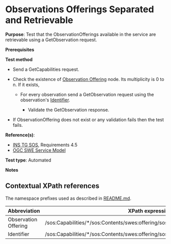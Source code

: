 # Observations Offerings Separated and Retrievable

**Purpose**: Test that the ObservationOfferings available in the service are retrievable using a GetObservation request.

**Prerequisites**

**Test method**

* Send a GetCapabilities request.

* Check the existence of [Observation Offering](#observationOffering) node. Its multiplicity is 0 to n. If it exists,

  * For every observation send a GetObservation request using the observation's [Identifier](#identifier).

    * Validate the GetObservation response.

* If ObservationOffering does not exist or any validation fails then the test fails.

**Reference(s)**:

* [INS TG SOS](http://inspire.ec.europa.eu/id/document/tg/download-sos/1.0), Requirements 4.5
* [OGC SWE Service Model](http://portal.opengeospatial.org/files/?artifact_id=38476)

**Test type**: Automated

**Notes**


## Contextual XPath references

The namespace prefixes used as described in [README.md](http://inspire.ec.europa.eu/id/ats/download-service/sos-tg-1.0/sos-pre-defined/README#namespaces).

| Abbreviation                                               |  XPath expression |
| ---------------------------------------------------------- | ------------------------------------------------------------------------- |
| Observation Offering <a name="observationOffering"></a> | /sos:Capabilities/*\/sos:Contents/swes:offering/sos:ObservationOffering |
| Identifier <a name="identifier"></a> | /sos:Capabilities/*\/sos:Contents/swes:offering/sos:ObservationOffering/swes:identifier |
